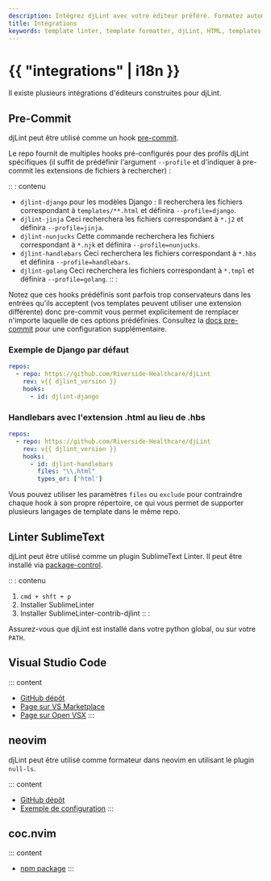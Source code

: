 ```yaml
---
description: Intégrez djLint avec votre éditeur préféré. Formatez automatiquement vos modèles avec Pre-Commit. Lint avec SublimeText.
title: Intégrations
keywords: template linter, template formatter, djLint, HTML, templates, formatter, linter, intégrations
---
```


# {{ "integrations" | i18n }}

Il existe plusieurs intégrations d'éditeurs construites pour djLint.

## Pre-Commit

djLint peut être utilisé comme un hook [pre-commit](https://pre-commit.com).

Le repo fournit de multiples hooks pré-configurés pour des profils djLint spécifiques (il suffit de prédéfinir l'argument `--profile` et d'indiquer à pre-commit les extensions de fichiers à rechercher) :

:: : contenu

- `djlint-django` pour les modèles Django :
  Il recherchera les fichiers correspondant à `templates/**.html` et définira `--profile=django`.
- `djlint-jinja`
  Ceci recherchera les fichiers correspondant à `*.j2` et définira `--profile=jinja`.
- `djlint-nunjucks`
  Cette commande recherchera les fichiers correspondant à `*.njk` et définira `--profile=nunjucks`.
- `djlint-handlebars`
  Ceci recherchera les fichiers correspondant à `*.hbs` et définira `--profile=handlebars`.
- `djlint-golang`
  Ceci recherchera les fichiers correspondant à `*.tmpl` et définira `--profile=golang`.
  :: :

Notez que ces hooks prédéfinis sont parfois trop conservateurs dans les entrées qu'ils acceptent (vos templates peuvent utiliser une extension différente) donc pre-commit vous permet explicitement de remplacer n'importe laquelle de ces options prédéfinies. Consultez la [docs pre-commit](https://pre-commit.com/#pre-commit-configyaml---hooks) pour une configuration supplémentaire.

### Exemple de Django par défaut

```yaml
repos:
  - repo: https://github.com/Riverside-Healthcare/djLint
    rev: v{{ djlint_version }}
    hooks:
      - id: djlint-django
```

### Handlebars avec l'extension .html au lieu de .hbs

```yaml
repos:
  - repo: https://github.com/Riverside-Healthcare/djLint
    rev: v{{ djlint_version }}
    hooks:
      - id: djlint-handlebars
        files: "\\.html"
        types_or: ['html']
```

Vous pouvez utiliser les paramètres `files` ou `exclude` pour contraindre chaque hook à son propre répertoire, ce qui vous permet de supporter plusieurs langages de template dans le même repo.

## Linter SublimeText

djLint peut être utilisé comme un plugin SublimeText Linter. Il peut être installé via [package-control](https://packagecontrol.io/packages/SublimeLinter-contrib-djlint).

:: : contenu

1. `cmd + shft + p`
2. Installer SublimeLinter
3. Installer SublimeLinter-contrib-djlint
   :: :

Assurez-vous que djLint est installé dans votre python global, ou sur votre `PATH`.

## Visual Studio Code

::: content

- [GitHub dépôt](https://github.com/monosans/djlint-vscode)
- [Page sur VS Marketplace](https://marketplace.visualstudio.com/items?itemName=monosans.djlint)
- [Page sur Open VSX](https://open-vsx.org/extension/monosans/djlint)
  :::

## neovim

djLint peut être utilisé comme formateur dans neovim en utilisant le plugin `null-ls`.

::: content

- [GitHub dépôt](https://github.com/jose-elias-alvarez/null-ls.nvim/)
- [Exemple de configuration](https://github.com/shaeinst/roshnivim/blob/5d991fcfa1b8f865f9653a98c6d97a829d4a2add/lua/plugins/null-ls_nvim.lua#L84-L91)
  :::

## coc.nvim

::: content

- [npm package](https://www.npmjs.com/package/coc-htmldjango)
  :::
